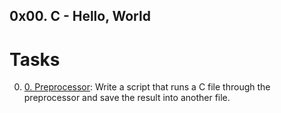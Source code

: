 ## 0x00. C - Hello, World

# Tasks

0. [0. Preprocessor](./0-preprocessor): Write a script that runs a C file through the preprocessor and save the result into another file.
